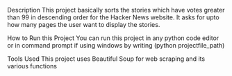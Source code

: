 Description
This project basically sorts the stories which have votes greater than 99 in descending order for the Hacker News website. It asks for upto how many pages the user want to 
display the stories.

How to Run this Project
You can run this project in any python code editor or in command prompt if using windows by writing (python projectfile_path)

Tools Used
This project uses Beautiful Soup for web scraping and its various functions
